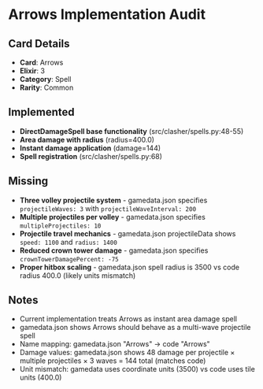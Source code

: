 # Arrows Implementation Audit

## Card Details
- **Card**: Arrows
- **Elixir**: 3
- **Category**: Spell
- **Rarity**: Common

## Implemented
- **DirectDamageSpell base functionality** (src/clasher/spells.py:48-55)
- **Area damage with radius** (radius=400.0)
- **Instant damage application** (damage=144)
- **Spell registration** (src/clasher/spells.py:68)

## Missing
- **Three volley projectile system** - gamedata.json specifies `projectileWaves: 3` with `projectileWaveInterval: 200`
- **Multiple projectiles per volley** - gamedata.json specifies `multipleProjectiles: 10`
- **Projectile travel mechanics** - gamedata.json projectileData shows `speed: 1100` and `radius: 1400`
- **Reduced crown tower damage** - gamedata.json specifies `crownTowerDamagePercent: -75`
- **Proper hitbox scaling** - gamedata.json spell radius is 3500 vs code radius 400.0 (likely units mismatch)

## Notes
- Current implementation treats Arrows as instant area damage spell
- gamedata.json shows Arrows should behave as a multi-wave projectile spell
- Name mapping: gamedata.json "Arrows" → code "Arrows"
- Damage values: gamedata.json shows 48 damage per projectile × multiple projectiles × 3 waves = 144 total (matches code)
- Unit mismatch: gamedata uses coordinate units (3500) vs code uses tile units (400.0)